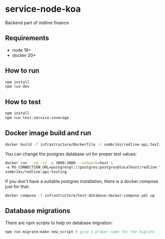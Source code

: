 # service-node-koa

Backend part of redline finance

## Requirements

- node 18+
- docker 20+

## How to run

```bash
npm install
npm run dev
```

## How to test

```bash
npm install
npm run test:service:coverage
```

## Docker image build and run

```sh
docker build -f infrastructure/Dockerfile -t sombriks/redline-api:testing .
```

You can change the postgres database url for proper test values:

```sh
docker run --rm -it -p 3000:3000 --network=host \
-e PG_CONNECTION_URL=postgresql://postgres:postgres@localhost/redline \
sombriks/redline-api:testing
```

If you don't have a suitable postgres installation, there is a docker compose
just for that:

```bash
docker compose -f infrastructure/test-database-docker-compose.yml up
```

## Database migrations

There are npm scripts to help on database migration:

```bash
npm run migrate:make new_script # give a proper name for the migrate
```
